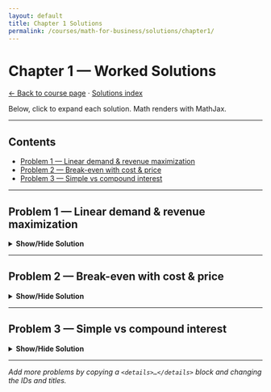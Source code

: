 ```yaml
---
layout: default
title: Chapter 1 Solutions
permalink: /courses/math-for-business/solutions/chapter1/
---
```


# Chapter 1 — Worked Solutions
[← Back to course page](/courses/math-for-business/) · [Solutions index](/courses/math-for-business/solutions/)

Below, click to expand each solution. Math renders with MathJax.

---

## Contents
- [Problem 1 — Linear demand & revenue maximization](#p1)
- [Problem 2 — Break-even with cost & price](#p2)
- [Problem 3 — Simple vs compound interest](#p3)

---

## <a id="p1"></a>Problem 1 — Linear demand & revenue maximization

<details>
<summary><strong>Show/Hide Solution</strong></summary>

A market has linear demand $p = a- bq$ with $a,b>0$. Revenue is $R(q)=pq$.

Find the output $q^*$ that maximizes revenue and the corresponding price $p^*$.

**Solution.** 

Revenue:
$$
R(q) = (a-bq)\,q = aq - bq^2.
$$
Differentiate and set to zero:
$$
R'(q) = a - 2bq = 0 \;\;\Rightarrow\;\; q^*=\frac{a}{2b}.
$$
Second derivative $R''(q)=-2b<0$ (since $b>0$), so $q^*$ gives a max.
Then
$$
p^* = a - bq^* = a - b\left(\frac{a}{2b}\right)=\frac{a}{2}.
$$
Thus revenue is maximized at $q^*=\dfrac{a}{2b}$ and $p^*=\dfrac{a}{2}$.


</details>

---

## <a id="p2"></a>Problem 2 — Break-even with cost & price

<details>
<summary><strong>Show/Hide Solution</strong></summary>

A firm sells at price \(p\) per unit with linear cost \(C(q)=F+cq\) where \(F>0\), \(c>0\).
Find the break-even quantity \(q_{\text{BE}}\).

**Solution.**

Profit \(\pi(q)=pq - (F+cq)=(p-c)q - F\).
Break-even when \(\pi(q)=0\):
$$
(p-c)q_{\text{BE}} - F = 0
\quad\Rightarrow\quad
q_{\text{BE}}=\frac{F}{\,p-c\,}.
$$
A finite break-even requires \(p>c\).

</details>

---

## <a id="p3"></a>Problem 3 — Simple vs compound interest

<details>
<summary><strong>Show/Hide Solution</strong></summary>

**Prompt.** Compare the future values of principal \(P\) at annual nominal rate \(r\) over \(t\) years under  
(i) simple interest, and (ii) compounding \(m\) times per year.

**Solution.**
Simple interest:
$$
\text{FV}_{\text{simple}} = P\,(1+rt).
$$
Compound \(m\) times:
$$
\text{FV}_{\text{compound}} = P\left(1+\frac{r}{m}\right)^{mt}.
$$
For \(r>0\) and \(t>0\), \(\text{FV}_{\text{compound}}\ge \text{FV}_{\text{simple}}\) with strict inequality unless \(m=0\) (not meaningful) or \(rt\) is negligibly small.

</details>

---

*Add more problems by copying a `<details>…</details>` block and changing the IDs and titles.*
